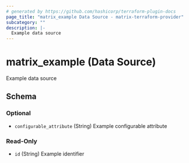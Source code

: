 ```yaml
---
# generated by https://github.com/hashicorp/terraform-plugin-docs
page_title: "matrix_example Data Source - matrix-terraform-provider"
subcategory: ""
description: |-
  Example data source
---
```


# matrix_example (Data Source)

Example data source



<!-- schema generated by tfplugindocs -->
## Schema

### Optional

- `configurable_attribute` (String) Example configurable attribute

### Read-Only

- `id` (String) Example identifier
